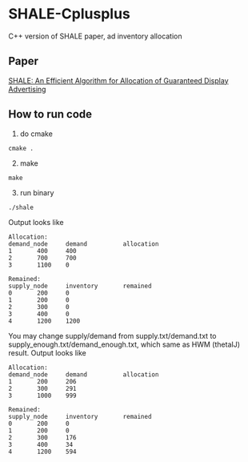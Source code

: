 # SHALE-Cplusplus
C++ version of SHALE paper, ad inventory allocation

## Paper
[SHALE: An Efficient Algorithm for Allocation of Guaranteed Display Advertising](https://arxiv.org/pdf/1203.3619.pdf)

## How to run code

1. do cmake
```
cmake .
```
2. make
```
make
```
3. run binary
```
./shale
```

Output looks like
```
Allocation:
demand_node     demand          allocation
1       400     400
2       700     700
3       1100    0

Remained:
supply_node     inventory       remained
0       200     0
1       200     0
2       300     0
3       400     0
4       1200    1200
```

You may change supply/demand from supply.txt/demand.txt to supply_enough.txt/demand_enough.txt, which same as HWM (thetaIJ) result.
Output looks like
```
Allocation:
demand_node     demand          allocation
1       200     206
2       300     291
3       1000    999

Remained:
supply_node     inventory       remained
0       200     0
1       200     0
2       300     176
3       400     34
4       1200    594
```
